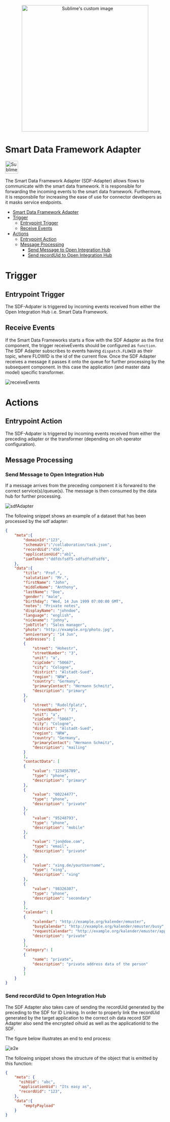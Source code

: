 <p align="center">
  <img src="https://github.com/openintegrationhub/openintegrationhub/blob/master/Assets/medium-oih-einzeilig-zentriert.jpg" alt="Sublime's custom image" width="400"/>
</p>

# Smart Data Framework Adapter  

<img src="logo.png" alt="Sublime's custom image" width="40"/>

The Smart Data Framework Adapter (SDF-Adapter) allows flows to communicate with the smart data framework. It is responsible for forwarding the incoming events to the smart data framework. Furthermore, it is responsbile for increasing the ease of use for connector developers as it masks service endpoints.

- [Smart Data Framework Adapter](#smart-data-framework-adapter)
- [Trigger](#trigger)
  - [Entrypoint Trigger](#entrypoint-trigger)
  - [Receive Events](#receive-events)
- [Actions](#actions)
  - [Entrypoint Action](#entrypoint-action)
  - [Message Processing](#message-processing)
    - [Send Message to Open Integration Hub](#send-message-to-open-integration-hub)
    - [Send recordUid to Open Integration Hub](#send-recorduid-to-open-integration-hub)

# Trigger

## Entrypoint Trigger

The SDF-Adpater is triggered by incoming events received from either the Open Integration Hub i.e. Smart Data Framework.

## Receive Events

If the Smart Data Frameworks starts a flow with the SDF Adapter as the first component, the trigger receiveEvents should be configured as `function`.
The SDF Adapter subscribes to events having `dispatch.FLOWID` as their topic, where FLOWID is the id of the current flow.
Once the SDF Adapter receives a message it passes it onto the queue for further processing by the subsequent component. In this case the application (and master data model) specific transformer.

![receiveEvents](assets/sdfAdapterReceiveEvents.png)

# Actions

## Entrypoint Action

The SDF-Adpater is triggered by incoming events received from either the preceding adapter or the transformer (depending on oih operator configuration).

## Message Processing

### Send Message to Open Integration Hub

If a message arrives from the preceding component it is forwared to the correct service(s)/queue(s). The message is then consumed by the data hub for further processing.

![sdfAdapter](assets/sdfAdapter.png)

The following snippet shows an example of a dataset that has been processed by the sdf adapter:

```json
{
    "meta":{
        "domainId":"123",
        "schemaUri":"/collaboration/task.json",
        "recordUid":"456",
        "applicationUid":"ab1",
        "iamToken":"ddfdsfsdf5-sdfsdfsdfsdf6",
    },
    "data":{
        "title": "Prof.",
        "salutation": "Mr.",
        "firstName": "John",
        "middleName": "Anthony",
        "lastName": "Doe",
        "gender": "male",
        "birthday": "Wed, 14 Jun 1999 07:00:00 GMT",
        "notes": "Private notes",
        "displayName": "johndoe",
        "language": "english",
        "nickname": "johny",
        "jobTitle": "Sales manager",
        "photo": "http://example.org/photo.jpg",
        "anniversary": "14 Jun",
        "addresses": [
        {
            "street": "Hohestr",
            "streetNumber": "3",
            "unit": "a",
            "zipCode": "50667",
            "city": "Cologne",
            "district": "Alstadt-Sued",
            "region": "NRW",
            "country": "Germany",
            "primaryContact": "Hermann Schmitz",
            "description": "primary"
        },
        {
            "street": "Rudolfplatz",
            "streetNumber": "3",
            "unit": "a",
            "zipCode": "50667",
            "city": "Cologne",
            "district": "Alstadt-Sued",
            "region": "NRW",
            "country": "Germany",
            "primaryContact": "Hermann Schmitz",
            "description": "mailing"
        }
        ],
        "contactData": [
        {
            "value": "123456789",
            "type": "phone",
            "description": "primary"
        },
        {
            "value": "00224477",
            "type": "phone",
            "description": "private"
        },
        {
            "value": "95248793",
            "type": "phone",
            "description": "mobile"
        },
        {
            "value": "jon@doe.com",
            "type": "email",
            "description": "private"
        },
        {
            "value": "xing.de/yourUsername",
            "type": "xing",
            "description": "xing"
        },
        {
            "value": "98326307",
            "type": "phone",
            "description": "secondary"
        }
        ],
        "calendar": [
        {
            "calendar": "http://example.org/kalender/emuster",
            "busyCalendar": "http://example.org/kalender/emuster/busy",
            "requestCalendar": "http://example.org/kalender/emuster/appointment",
            "description": "private"
        }
        ],
        "category": [
        {
            "name": "private",
            "description": "private address data of the person"
        }
        ]
    }
}
```

### Send recordUid to Open Integration Hub

The SDF Adapter also takes care of sending the recordUid generated by the preceding to the SDF for ID Linking.
In order to properly link the recordUid generated by the target application to the correct oih data record SDF Adapter also send the encrypted oihuid as well as the applicationId to the SDF.

The figure below illustrates an end to end process:

![e2e](assets/sdfAdapterRecordUid.png)

The following snippet shows the structure of the object that is emitted by this function:

```json
{
    "meta": {
      "oihUid": "abc",
      "applicationUid": "Its easy as",
      "recordUid": "123",
    },
    "data":{
        "emptyPayload"
    }
}
```
